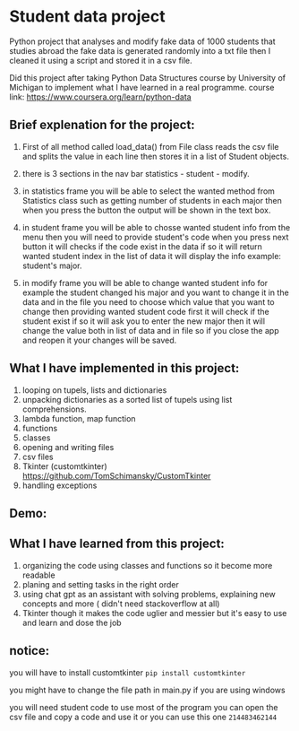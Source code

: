 # Student data project

Python project that analyses and modify fake data of 1000 students that studies abroad the fake data is generated randomly into a txt file then I cleaned it using a script and stored it in a csv file.

Did this project after taking Python Data Structures course by University of Michigan to implement what I have learned in a real programme.
course link: https://www.coursera.org/learn/python-data

## Brief explenation for the project:
1. First of all method called load_data() from File class reads the csv file and splits the value in each line then stores it in a list of Student objects. 

2. there is 3 sections in the nav bar statistics - student - modify.

3. in statistics frame you will be able to select the wanted method from Statistics class such as getting number of students in each major then when you press the button the output will be shown in the text box.

4. in student frame you will be able to chosse wanted student info from the menu then you will need to provide student's code when you press next button it will checks if the code exist in the data if so it will return wanted student index in the list of data it will display the info 
example: student's major.

5. in modify frame you will be able to change wanted student info for example the student changed his major and you want to change it in the data and in the file you need to choose which value that you want to change then providing wanted student code first it will check if the student exist if so it will ask you to enter the new major then it will change the value both in list of data and in file so if you close the app and reopen it your changes will be saved.

## What I have implemented in this project:
1. looping on tupels, lists and dictionaries
2. unpacking dictionaries as a sorted list of tupels using list comprehensions.
3. lambda function, map function
4. functions
5. classes
6. opening and writing files
7. csv files
8. Tkinter (customtkinter) https://github.com/TomSchimansky/CustomTkinter
9. handling exceptions 

## Demo:

## What I have learned from this project:
1. organizing the code using classes and functions so it become more readable
2. planing and setting tasks in the right order
3. using chat gpt as an assistant with solving problems, explaining new concepts and more ( didn't need stackoverflow at all)
4. Tkinter though it makes the code uglier and messier but it's easy to use and learn and dose the job

## notice:
you will have to install customtkinter ```pip install customtkinter```

you might have to change the file path in main.py if you are using windows 

you will need student code to use most of the program you can open the csv file and copy a code and use it or you can use this one `214483462144`
